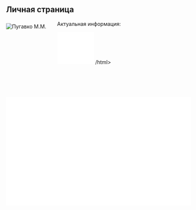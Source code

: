 <html>
 <head>
  <meta charset="utf-8">
  <title>Обтекание</title>
  <style>
   .leftimg {
    float:left; /* Выравнивание по левому краю */
    margin: 7px 7px 7px 0; /* Отступы вокруг картинки */
   }
   .rightimg  {
    float: right; /* Выравнивание по правому краю  */ 
    margin: 7px 0 7px 7px; /* Отступы вокруг картинки */
   }
  </style>
 </head>
 <body>
  <h2>Личная страница</h2>
  <p><img src="__media/my_photo.jpg" alt="Пугавко М.М." width="132" height="194" class="leftimg">
Актуальная информация:

<img
    src="https://github.com/Pugavkomm/Pugavkomm-github-stats/blob/master/generated/languages.svg"
    alt="triangle with all three sides equal"
    height="87px"
    width="100px" />
/html>
![image](https://github.com/Pugavkomm/Pugavkomm-github-stats/blob/master/generated/overview.svg)


</html>